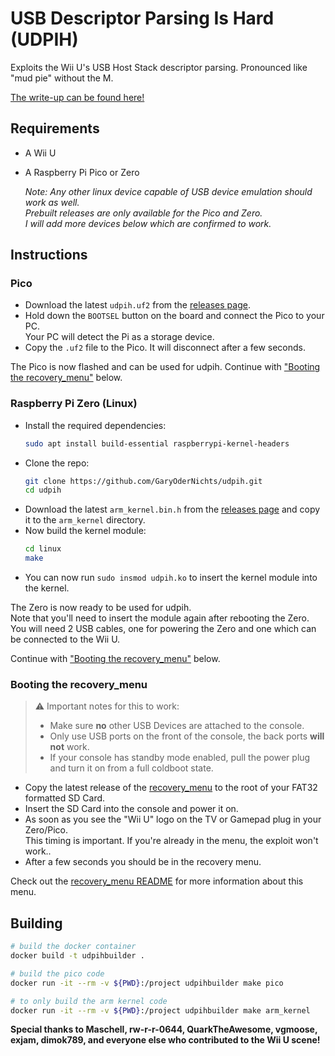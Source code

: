 # USB Descriptor Parsing Is Hard (UDPIH)
Exploits the Wii U's USB Host Stack descriptor parsing. Pronounced like "mud pie" without the M.

[The write-up can be found here!](https://garyodernichts.blogspot.com/2022/06/exploiting-wii-us-usb-descriptor-parsing.html)

## Requirements
- A Wii U
- A Raspberry Pi Pico or Zero

    *Note: Any other linux device capable of USB device emulation should work as well.  
    Prebuilt releases are only available for the Pico and Zero.  
    I will add more devices below which are confirmed to work.*

## Instructions
### Pico
- Download the latest `udpih.uf2` from the [releases page](https://github.com/GaryOderNichts/udpih/releases).
- Hold down the `BOOTSEL` button on the board and connect the Pico to your PC.  
  Your PC will detect the Pi as a storage device.
- Copy the `.uf2` file to the Pico. It will disconnect after a few seconds.

The Pico is now flashed and can be used for udpih. Continue with ["Booting the recovery_menu"](#booting-the-recoverymenu) below.

### Raspberry Pi Zero (Linux)
- Install the required dependencies:
    ```bash
    sudo apt install build-essential raspberrypi-kernel-headers
    ```
- Clone the repo:
    ```bash
    git clone https://github.com/GaryOderNichts/udpih.git
    cd udpih
    ```
- Download the latest `arm_kernel.bin.h` from the [releases page](https://github.com/GaryOderNichts/udpih/releases) and copy it to the `arm_kernel` directory.
- Now build the kernel module:
    ```bash
    cd linux
    make
    ```
- You can now run `sudo insmod udpih.ko` to insert the kernel module into the kernel.

The Zero is now ready to be used for udpih.  
Note that you'll need to insert the module again after rebooting the Zero. You will need 2 USB cables, one for powering the Zero and one which can be connected to the Wii U.

Continue with ["Booting the recovery_menu"](#booting-the-recoverymenu) below.

### Booting the recovery_menu
> :warning: Important notes for this to work:
> - Make sure **no** other USB Devices are attached to the console.
> - Only use USB ports on the front of the console, the back ports **will not** work.
> - If your console has standby mode enabled, pull the power plug and turn it on from a full coldboot state.

- Copy the latest release of the [recovery_menu](https://github.com/GaryOderNichts/recovery_menu/releases) to the root of your FAT32 formatted SD Card.
- Insert the SD Card into the console and power it on.
- As soon as you see the "Wii U" logo on the TV or Gamepad plug in your Zero/Pico.  
  This timing is important. If you're already in the menu, the exploit won't work..
- After a few seconds you should be in the recovery menu.

Check out the [recovery_menu README](https://github.com/GaryOderNichts/recovery_menu) for more information about this menu.

## Building
```bash
# build the docker container
docker build -t udpihbuilder .

# build the pico code
docker run -it --rm -v ${PWD}:/project udpihbuilder make pico

# to only build the arm kernel code
docker run -it --rm -v ${PWD}:/project udpihbuilder make arm_kernel
```

**Special thanks to Maschell, rw-r-r-0644, QuarkTheAwesome, vgmoose, exjam, dimok789, and everyone else who contributed to the Wii U scene!**
